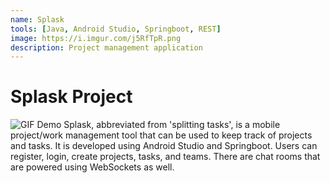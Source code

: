 ```yaml
---
name: Splask
tools: [Java, Android Studio, Springboot, REST]
image: https://i.imgur.com/j5RfTpR.png
description: Project management application
---
```


# Splask Project
![GIF Demo](https://i.imgur.com/j5RfTpR.png)
Splask, abbreviated from 'splitting tasks', is a mobile project/work management tool that can be used to keep track of projects and tasks. It is developed using Android Studio and Springboot. Users can register, login, create projects, tasks, and teams. There are chat rooms that are powered using WebSockets as well.

